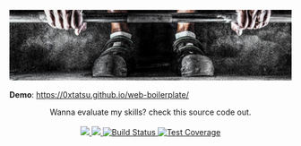 <p align="center">
    <img src="header.jpeg" alt="Web boilerplate" />
</p>

**Demo**: https://0xtatsu.github.io/web-boilerplate/

<div align="center">Wanna evaluate my skills? check this source code out.</div>

<br />

<div align="center">
  <!-- Dependency Status -->
  <a href="https://david-dm.org/0xtatsu/web-boilerplate" title="dependencies status">
    <img src="https://david-dm.org/0xtatsu/web-boilerplate/status.svg"/>
  </a>
  <!-- devDependency Status -->
  <a href="https://david-dm.org/0xtatsu/web-boilerplate?type=dev" title="devDependencies status">
    <img src="https://david-dm.org/0xtatsu/web-boilerplate/dev-status.svg"/>
  </a>
  <!-- Build Status -->
  <a href="https://travis-ci.org/0xtatsu/web-boilerplate">
    <img src="https://travis-ci.org/0xTatsu/web-boilerplate.svg?branch=master" alt="Build Status" />
  </a>
  <!-- Test Coverage -->
  <a href="https://coveralls.io/r/0xtatsu/web-boilerplate">
    <img src="https://coveralls.io/repos/github/0xtatsu/web-boilerplate/badge.svg" alt="Test Coverage" />
  </a>
</div>
